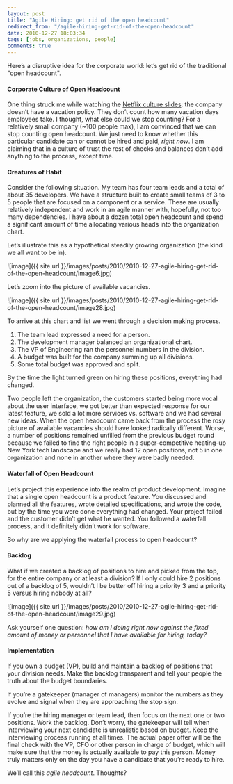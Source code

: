 ```yaml
---
layout: post
title: "Agile Hiring: get rid of the open headcount"
redirect_from: "/agile-hiring-get-rid-of-the-open-headcount"
date: 2010-12-27 18:03:34
tags: [jobs, organizations, people]
comments: true
---
```

Here’s a disruptive idea for the corporate world: let’s get rid of the traditional "open headcount".

#### Corporate Culture of Open Headcount

One thing struck me while watching the [Netflix culture slides](http://www.slideshare.net/reed2001/culture-1798664): the company doesn’t have a vacation policy. They don’t count how many vacation days employees take. I thought, what else could we stop counting? For a relatively small company (~100 people max), I am convinced that we can stop counting open headcount. We just need to know whether this particular candidate can or cannot be hired and paid, _right now_. I am claiming that in a culture of trust the rest of checks and balances don’t add anything to the process, except time.

#### Creatures of Habit

Consider the following situation. My team has four team leads and a total of about 35 developers. We have a structure built to create small teams of 3 to 5 people that are focused on a component or a service. These are usually relatively independent and work in an agile manner with, hopefully, not too many dependencies. I have about a dozen total open headcount and spend a significant amount of time allocating various heads into the organization chart.

Let’s illustrate this as a hypothetical steadily growing organization (the kind we all want to be in).

![image]({{ site.url }}/images/posts/2010/2010-12-27-agile-hiring-get-rid-of-the-open-headcount/image6.jpg)

Let’s zoom into the picture of available vacancies.

![image]({{ site.url }}/images/posts/2010/2010-12-27-agile-hiring-get-rid-of-the-open-headcount/image28.jpg)

To arrive at this chart and list we went through a decision making process.

1. The team lead expressed a need for a person.
2. The development manager balanced an organizational chart.
3. The VP of Engineering ran the personnel numbers in the division.
4. A budget was built for the company summing up all divisions.
5. Some total budget was approved and split.

By the time the light turned green on hiring these positions, everything had changed.

Two people left the organization, the customers started being more vocal about the user interface, we got better than expected response for our latest feature, we sold a lot more services vs. software and we had several new ideas. When the open headcount came back from the process the rosy picture of available vacancies should have looked radically different. Worse, a number of positions remained unfilled from the previous budget round because we failed to find the right people in a super-competitive heating-up New York tech landscape and we really had 12 open positions, not 5 in one organization and none in another where they were badly needed.

#### Waterfall of Open Headcount

Let’s project this experience into the realm of product development. Imagine that a single open headcount is a product feature. You discussed and planned all the features, wrote detailed specifications, and wrote the code, but by the time you were done everything had changed. Your project failed and the customer didn’t get what he wanted. You followed a waterfall process, and it definitely didn’t work for software.

So why are we applying the waterfall process to open headcount?

#### Backlog

What if we created a backlog of positions to hire and picked from the top, for the entire company or at least a division? If I only could hire 2 positions out of a backlog of 5, wouldn’t I be better off hiring a priority 3 and a priority 5 versus hiring nobody at all?

![image]({{ site.url }}/images/posts/2010/2010-12-27-agile-hiring-get-rid-of-the-open-headcount/image29.jpg)

Ask yourself one question: _how am I doing right now against the fixed amount of money or personnel that I have available for hiring, today?_

#### Implementation

If you own a budget (VP), build and maintain a backlog of positions that your division needs. Make the backlog transparent and tell your people the truth about the budget boundaries.

If you’re a gatekeeper (manager of managers) monitor the numbers as they evolve and signal when they are approaching the stop sign.

If you’re the hiring manager or team lead, then focus on the next one or two positions. Work the backlog. Don’t worry, the gatekeeper will tell when interviewing your next candidate is unrealistic based on budget. Keep the interviewing process running at all times. The actual paper offer will be the final check with the VP, CFO or other person in charge of budget, which will make sure that the money is actually available to pay this person. Money truly matters only on the day you have a candidate that you’re ready to hire.

We’ll call this _agile headcount_. Thoughts?

